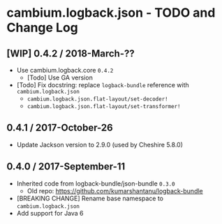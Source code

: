 # cambium.logback.json - TODO and Change Log

## [WIP] 0.4.2 / 2018-March-??

- Use cambium.logback.core `0.4.2`
  - [Todo] Use GA version
- [Todo] Fix docstring: replace `logback-bundle` reference with `cambium.logback.json`
  - `cambium.logback.json.flat-layout/set-decoder!`
  - `cambium.logback.json.flat-layout/set-transformer!`


## 0.4.1 / 2017-October-26

- Update Jackson version to 2.9.0 (used by Cheshire 5.8.0)


## 0.4.0 / 2017-September-11

- Inherited code from logback-bundle/json-bundle `0.3.0`
  - Old repo: https://github.com/kumarshantanu/logback-bundle
- [BREAKING CHANGE] Rename base namespace to `cambium.logback.json`
- Add support for Java 6
